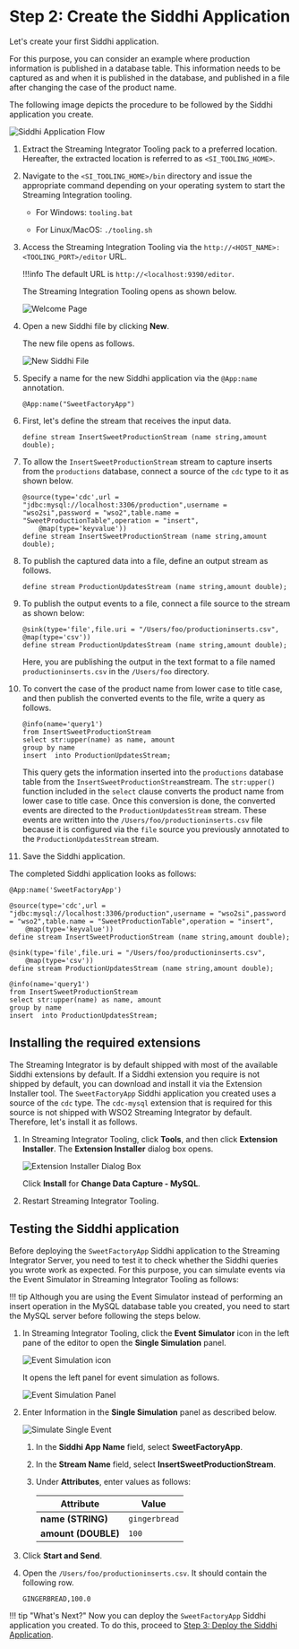 # Step 2: Create the Siddhi Application

Let's create your first Siddhi application.

For this purpose, you can consider an example where production information is published in a database table. This information needs to be captured as and when it is published in the database, and published in a file after changing the case of the product name.

The following image depicts the procedure to be followed by the Siddhi application you create.

![Siddhi Application Flow]({{base_path}}/assets/img/streaming/quick-start-guide-101/scenario.png)

1. Extract the Streaming Integrator Tooling pack to a preferred location. Hereafter, the extracted location is referred to as `<SI_TOOLING_HOME>`.

2. Navigate to the `<SI_TOOLING_HOME>/bin` directory and issue the appropriate command depending on your operating system to start the Streaming Integration tooling.

    -   For Windows: `tooling.bat`

    -   For Linux/MacOS: `./tooling.sh`
    
3. Access the Streaming Integration Tooling via the `http://<HOST_NAME>:<TOOLING_PORT>/editor` URL.

    !!!info
        The default URL is `http://<localhost:9390/editor`.
        
   The Streaming Integration Tooling opens as shown below.

   ![Welcome Page]({{base_path}}/assets/img/streaming/creating-siddhi-applications/welcome-page.png)
        
4. Open a new Siddhi file by clicking **New**.

    The new file opens as follows.
    
    ![New Siddhi File]({{base_path}}/assets/img/streaming/creating-siddhi-applications/new-siddhi-file.png)
    
5. Specify a name for the new Siddhi application via the `@App:name` annotation.

    ```
    @App:name("SweetFactoryApp")
    ```
   
6. First, let's define the stream that receives the input data. 

    `define stream InsertSweetProductionStream (name string,amount double);`
    
7. To allow the `InsertSweetProductionStream` stream to capture inserts from the `productions` database, connect a source of the `cdc` type to it as shown below.

    ```
    @source(type='cdc',url = "jdbc:mysql://localhost:3306/production",username = "wso2si",password = "wso2",table.name = "SweetProductionTable",operation = "insert",
    	@map(type='keyvalue'))
    define stream InsertSweetProductionStream (name string,amount double);
    ```
8. To publish the captured data into a file, define an output stream as follows.

    `define stream ProductionUpdatesStream (name string,amount double);`

9. To publish the output events to a file, connect a file source to the stream as shown below:

    ```
    @sink(type='file',file.uri = "/Users/foo/productioninserts.csv",
   	@map(type='csv'))
    define stream ProductionUpdatesStream (name string,amount double);
    ```
   
   Here, you are publishing the output in the text format to a file named `productioninserts.csv` in the `/Users/foo` directory.
   
10. To convert the case of the product name from lower case to title case, and then publish the converted events to the file, write a query as follows.

    ```
    @info(name='query1')
    from InsertSweetProductionStream 
    select str:upper(name) as name, amount 
    group by name 
    insert  into ProductionUpdatesStream;
    ```
    
    This query gets the information inserted into the `productions` database table from the `InsertSweetProductionStream`stream. The `str:upper()` function included in the `select` clause converts the product name from lower case to title case. Once this conversion is done, the converted events are directed to the `ProductionUpdatesStream` stream. These events are written into the `/Users/foo/productioninserts.csv` file because it is configured via the `file` source you previously annotated to the `ProductionUpdatesStream` stream.
    
11. Save the Siddhi application.


The completed Siddhi application looks as follows:

```
@App:name('SweetFactoryApp')

@source(type='cdc',url = "jdbc:mysql://localhost:3306/production",username = "wso2si",password = "wso2",table.name = "SweetProductionTable",operation = "insert",
	@map(type='keyvalue'))
define stream InsertSweetProductionStream (name string,amount double);

@sink(type='file',file.uri = "/Users/foo/productioninserts.csv",
	@map(type='csv'))
define stream ProductionUpdatesStream (name string,amount double);

@info(name='query1')
from InsertSweetProductionStream 
select str:upper(name) as name, amount 
group by name 
insert  into ProductionUpdatesStream;
```

## Installing the required extensions

The Streaming Integrator is by default shipped with most of the available Siddhi extensions by default. If a Siddhi extension you require is not shipped by default, you can download and install it via the Extension Installer tool. The `SweetFactoryApp` Siddhi application you created uses a source of the `cdc` type. The `cdc-mysql` extension that is required for this source is not shipped with WSO2 Streaming Integrator by default. Therefore, let's install it as follows.


1. In Streaming Integrator Tooling, click **Tools**, and then click **Extension Installer**. The **Extension Installer** dialog box opens.

    ![Extension Installer Dialog Box]({{base_path}}/assets/img/streaming/quick-start-guide-101/extension-installer-dialog.png)
    
    Click **Install** for **Change Data Capture - MySQL**.
    
2. Restart Streaming Integrator Tooling.

## Testing the Siddhi application

Before deploying the `SweetFactoryApp` Siddhi application to the Streaming Integrator Server, you need to test it to check whether the Siddhi queries you wrote work as expected. For this purpose, you can simulate events via the Event Simulator in Streaming Integrator Tooling as follows:

!!! tip
    Although you are using the Event Simulator instead of performing an insert operation in the MySQL database table you created, you need to start the MySQL server before following the steps below.

1. In Streaming Integrator Tooling, click the **Event Simulator** icon in the left pane of the editor to open the **Single Simulation** panel.

    ![Event Simulation icon]({{base_path}}/assets/img/streaming/testing-siddhi-applications/event-simulation-icon.png)

    It opens the left panel for event simulation as follows.

    ![Event Simulation Panel]({{base_path}}/assets/img/streaming/testing-siddhi-applications/event-simulation-panel.png)

2.  Enter Information in the **Single Simulation** panel as described below.

    ![Simulate Single Event]({{base_path}}/assets/img/streaming/quick-start-guide-101/simulate-single-event.png)

    1. In the **Siddhi App Name** field, select **SweetFactoryApp**.
    
    2. In the **Stream Name** field, select **InsertSweetProductionStream**.
    
    3. Under **Attributes**, enter values as follows:
    
        | **Attribute**       | **Value**           |
        |---------------------|---------------------|
        | **name (STRING)**   | `gingerbread`       |
        | **amount (DOUBLE)** | `100`               |
        
3. Click **Start and Send**. 

4. Open the `/Users/foo/productioninserts.csv`. It should contain the following row.

    `GINGERBREAD,100.0`
   

!!! tip "What's Next?"
    Now you can deploy the `SweetFactoryApp` Siddhi application you created. To do this, proceed to [Step 3: Deploy the Siddhi Application]({{base_path}}/streaming/getting-started/deploy-siddhi-application/).
